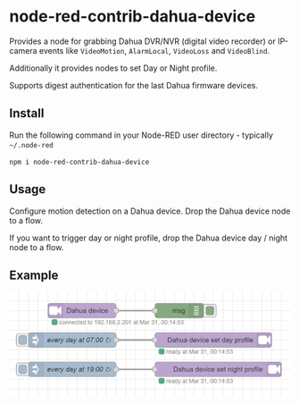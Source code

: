 node-red-contrib-dahua-device
========================

Provides a node for grabbing Dahua DVR/NVR (digital video recorder) or IP-camera events like
<code>VideoMotion</code>, <code>AlarmLocal</code>, <code>VideoLoss</code> and <code>VideoBlind</code>.</p>

Additionally it provides nodes to set Day or Night profile.

Supports digest authentication for the last Dahua firmware devices.


Install
-------

Run the following command in your Node-RED user directory - typically `~/.node-red`

    npm i node-red-contrib-dahua-device

Usage
-----

Configure motion detection on a Dahua device. Drop the Dahua device node to a flow. 

If you want to trigger day or night profile, drop the Dahua device day / night node to a flow.

Example
-------
![example](./images/example.png)
